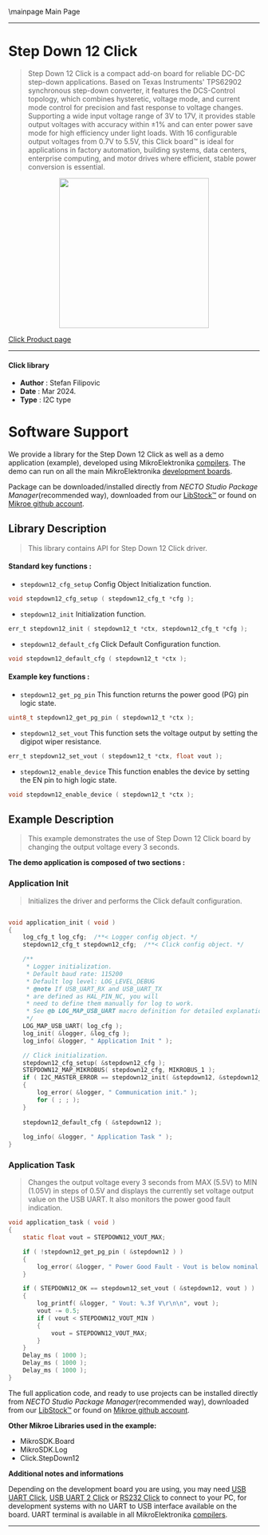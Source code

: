 \mainpage Main Page

---
# Step Down 12 Click

> Step Down 12 Click is a compact add-on board for reliable DC-DC step-down applications. Based on Texas Instruments' TPS62902 synchronous step-down converter, it features the DCS-Control topology, which combines hysteretic, voltage mode, and current mode control for precision and fast response to voltage changes. Supporting a wide input voltage range of 3V to 17V, it provides stable output voltages with accuracy within ±1% and can enter power save mode for high efficiency under light loads. With 16 configurable output voltages from 0.7V to 5.5V, this Click board™ is ideal for applications in factory automation, building systems, data centers, enterprise computing, and motor drives where efficient, stable power conversion is essential.

<p align="center">
  <img src="https://download.mikroe.com/images/click_for_ide/stepdown12_click.png" height=300px>
</p>

[Click Product page](https://www.mikroe.com/step-down-12-click)

---


#### Click library

- **Author**        : Stefan Filipovic
- **Date**          : Mar 2024.
- **Type**          : I2C type


# Software Support

We provide a library for the Step Down 12 Click
as well as a demo application (example), developed using MikroElektronika
[compilers](https://www.mikroe.com/necto-studio).
The demo can run on all the main MikroElektronika [development boards](https://www.mikroe.com/development-boards).

Package can be downloaded/installed directly from *NECTO Studio Package Manager*(recommended way), downloaded from our [LibStock&trade;](https://libstock.mikroe.com) or found on [Mikroe github account](https://github.com/MikroElektronika/mikrosdk_click_v2/tree/master/clicks).

## Library Description

> This library contains API for Step Down 12 Click driver.

#### Standard key functions :

- `stepdown12_cfg_setup` Config Object Initialization function.
```c
void stepdown12_cfg_setup ( stepdown12_cfg_t *cfg );
```

- `stepdown12_init` Initialization function.
```c
err_t stepdown12_init ( stepdown12_t *ctx, stepdown12_cfg_t *cfg );
```

- `stepdown12_default_cfg` Click Default Configuration function.
```c
void stepdown12_default_cfg ( stepdown12_t *ctx );
```

#### Example key functions :

- `stepdown12_get_pg_pin` This function returns the power good (PG) pin logic state.
```c
uint8_t stepdown12_get_pg_pin ( stepdown12_t *ctx );
```

- `stepdown12_set_vout` This function sets the voltage output by setting the digipot wiper resistance.
```c
err_t stepdown12_set_vout ( stepdown12_t *ctx, float vout );
```

- `stepdown12_enable_device` This function enables the device by setting the EN pin to high logic state.
```c
void stepdown12_enable_device ( stepdown12_t *ctx );
```

## Example Description

> This example demonstrates the use of Step Down 12 Click board by changing the output voltage every 3 seconds.

**The demo application is composed of two sections :**

### Application Init

> Initializes the driver and performs the Click default configuration.

```c

void application_init ( void )
{
    log_cfg_t log_cfg;  /**< Logger config object. */
    stepdown12_cfg_t stepdown12_cfg;  /**< Click config object. */

    /** 
     * Logger initialization.
     * Default baud rate: 115200
     * Default log level: LOG_LEVEL_DEBUG
     * @note If USB_UART_RX and USB_UART_TX 
     * are defined as HAL_PIN_NC, you will 
     * need to define them manually for log to work. 
     * See @b LOG_MAP_USB_UART macro definition for detailed explanation.
     */
    LOG_MAP_USB_UART( log_cfg );
    log_init( &logger, &log_cfg );
    log_info( &logger, " Application Init " );

    // Click initialization.
    stepdown12_cfg_setup( &stepdown12_cfg );
    STEPDOWN12_MAP_MIKROBUS( stepdown12_cfg, MIKROBUS_1 );
    if ( I2C_MASTER_ERROR == stepdown12_init( &stepdown12, &stepdown12_cfg ) ) 
    {
        log_error( &logger, " Communication init." );
        for ( ; ; );
    }
    
    stepdown12_default_cfg ( &stepdown12 );
    
    log_info( &logger, " Application Task " );
}

```

### Application Task

> Changes the output voltage every 3 seconds from MAX (5.5V) to MIN (1.05V) in steps of 0.5V
and displays the currently set voltage output value on the USB UART. It also monitors
the power good fault indication.

```c
void application_task ( void )
{
    static float vout = STEPDOWN12_VOUT_MAX;

    if ( !stepdown12_get_pg_pin ( &stepdown12 ) )
    {
        log_error( &logger, " Power Good Fault - Vout is below nominal regulation\r\n" );
    }

    if ( STEPDOWN12_OK == stepdown12_set_vout ( &stepdown12, vout ) )
    {
        log_printf( &logger, " Vout: %.3f V\r\n\n", vout );
        vout -= 0.5;
        if ( vout < STEPDOWN12_VOUT_MIN )
        {
            vout = STEPDOWN12_VOUT_MAX;
        }
    }
    Delay_ms ( 1000 );
    Delay_ms ( 1000 );
    Delay_ms ( 1000 );
}
```

The full application code, and ready to use projects can be installed directly from *NECTO Studio Package Manager*(recommended way), downloaded from our [LibStock&trade;](https://libstock.mikroe.com) or found on [Mikroe github account](https://github.com/MikroElektronika/mikrosdk_click_v2/tree/master/clicks).

**Other Mikroe Libraries used in the example:**

- MikroSDK.Board
- MikroSDK.Log
- Click.StepDown12

**Additional notes and informations**

Depending on the development board you are using, you may need
[USB UART Click](https://www.mikroe.com/usb-uart-click),
[USB UART 2 Click](https://www.mikroe.com/usb-uart-2-click) or
[RS232 Click](https://www.mikroe.com/rs232-click) to connect to your PC, for
development systems with no UART to USB interface available on the board. UART
terminal is available in all MikroElektronika
[compilers](https://shop.mikroe.com/compilers).

---
